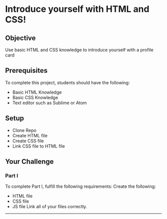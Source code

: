 # Introduce yourself with HTML and CSS!


## Objective

Use basic HTML and CSS knowledge to introduce yourself with a profile card

## Prerequisites

To complete this project, students should have the following:
* Basic HTML Knowledge
* Basic CSS Knowledge
* Text editor such as Sublime or Atom

## Setup

* Clone Repo
* Create HTML file 
* Create CSS file
* Link CSS file to HTML file

## Your Challenge

### Part I

To complete Part I, fulfill the following requirements:
Create the following:
* HTML file
* CSS file
* JS file
Link all of your files correctly.

---

